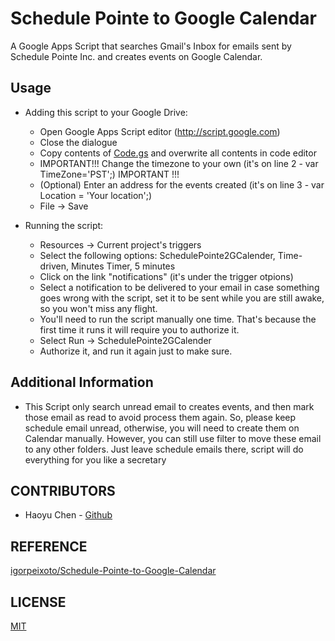 Schedule Pointe to Google Calendar
==================================

A Google Apps Script that searches Gmail's Inbox for emails sent by Schedule Pointe Inc. and creates events on Google Calendar.

## Usage

  * Adding this script to your Google Drive:
    * Open Google Apps Script editor (http://script.google.com)
    * Close the dialogue
    * Copy contents of [Code.gs](https://raw.githubusercontent.com/haoyuc1/Schedule-Pointe-to-Google-Calendar/master/Code.gs) and overwrite all contents in code editor
    * IMPORTANT!!!  Change the timezone to your own (it's on line 2 - var TimeZone='PST';)  IMPORTANT !!!
    * (Optional) Enter an address for the events created (it's on line 3 - var Location = 'Your location';)
    * File -> Save
    
  * Running the script:
    - Resources -> Current project's triggers
    - Select the following options: SchedulePointe2GCalender, Time-driven, Minutes Timer, 5 minutes
    - Click on the link "notifications" (it's under the trigger otpions)
    - Select a notification to be delivered to your email in case something goes wrong with the script,
      set it to be sent while you are still awake, so you won't miss any flight.
    - You'll need to run the script manually one time. That's because the first time it runs it will require you to authorize it.
    - Select Run -> SchedulePointe2GCalender
    - Authorize it, and run it again just to make sure.

## Additional Information

* This Script only search unread email to creates events, and then mark those email as read to avoid process them again. So, please keep schedule email unread, otherwise, you will need to create them on Calendar manually. However, you can still use filter to move these email to any other folders. Just leave schedule emails there, script will do everything for you like a secretary


## CONTRIBUTORS

* Haoyu Chen - [Github](//github.com/haoyuc1)

## REFERENCE

[igorpeixoto/Schedule-Pointe-to-Google-Calendar](https://github.com/igorpeixoto/Schedule-Pointe-to-Google-Calendar/)

## LICENSE

[MIT](https://raw.githubusercontent.com/haoyuc1/Schedule-Pointe-to-Google-Calendar/master/LICENSE)
